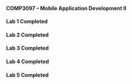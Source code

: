 #### COMP3097 – Mobile Application Development II

#### Lab 1 Completed

#### Lab 2 Completed

#### Lab 3 Completed

#### Lab 4 Completed

#### Lab 5 Completed
